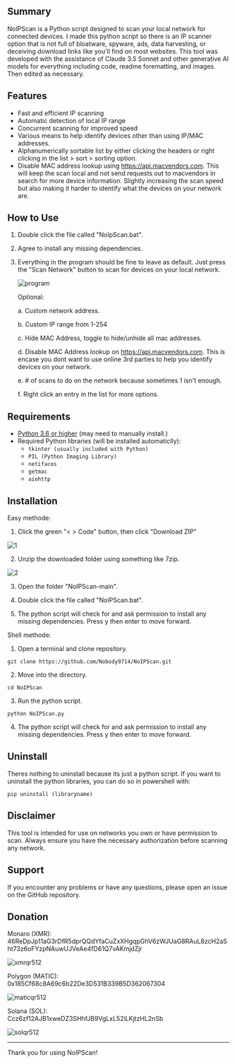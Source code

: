 ## Summary

NoIPScan is a Python script designed to scan your local network for connected devices. I made this python script so there is an IP scanner option that is not full of bloatware, spyware, ads, data harvesting, or deceiving download links like you'll find on most websites. This tool was developed with the assistance of Claude 3.5 Sonnet and other generative AI models for everything including code, readme forematting, and images. Then edited as necessary.

## Features

- Fast and efficient IP scanning
- Automatic detection of local IP range
- Concurrent scanning for improved speed
- Various means to help identify devices other than using IP/MAC addresses.
- Alphanumerically sortable list by either clicking the headers or right clicking in the list > sort > sorting option.
- Disable MAC address lookup using https://api.macvendors.com. This will keep the scan local and not send requests out to macvendors in search for more device information. Slightly increasing the scan speed but also making it harder to identify what the devices on your network are.
  
## How to Use

1. Double click the file called "NoIpScan.bat".
   
2. Agree to install any missing dependencies.
   
3. Everything in the program should be fine to leave as default. Just press the "Scan Network" button to scan for devices on your local network.

   ![program](https://github.com/user-attachments/assets/eaadccf0-22a5-4730-959a-a7b35c690312)

   Optional:
   
   a. Custom network address.
   
   b. Custom IP range from 1-254
   
   c. Hide MAC Address, toggle to hide/unhide all mac addresses.
   
   d. Disable MAC Address lookup on https://api.macvendors.com. This is encase you dont want to use online 3rd parties to help you identify devices on your network.

   e. # of scans to do on the network because sometimes 1 isn't enough.

   f. Right click an entry in the list for more options.

## Requirements

- [Python 3.6 or higher]([/wiki/contributing-guidelines](https://www.python.org/downloads/windows/)) (may need to manually install.)
- Required Python libraries (will be installed automaticlly):
  - `tkinter (usually included with Python)`
  - `PIL (Python Imaging Library)`
  - `netifaces`
  - `getmac`
  - `aiohttp`


## Installation

Easy methode:
1. Click the green "< > Code" button, then click "Download ZIP"

![1](https://github.com/user-attachments/assets/e255ebe3-834c-4c77-b408-f7a2ff33dc54)

2. Unzip the downloaded folder using something like 7zip.

![2](https://github.com/user-attachments/assets/116c5250-6237-49dc-94a6-ad07bc88346a)

3. Open the folder "NoIPScan-main".
   
4. Double click the file called "NoIPScan.bat".
   
5. The python script will check for and ask permission to install any missing dependencies. Press y then enter to move forward.

Shell methode:
1. Open a terminal and clone repository.
```
git clone https://github.com/Nobody9714/NoIPScan.git
```
2. Move into the directory.
```
cd NoIPScan
```
3. Run the python script.
```
python NoIPScan.py
```
4. The python script will check for and ask permission to install any missing dependencies. Press y then enter to move forward.


## Uninstall

Theres nothing to uninstall because its just a python script. If you want to uninstall the python libraries, you can do so in powershell with:

```
pip uninstall (libraryname)
```

## Disclaimer

This tool is intended for use on networks you own or have permission to scan. Always ensure you have the necessary authorization before scanning any network.

## Support

If you encounter any problems or have any questions, please open an issue on the GitHub repository.

## Donation

Monaro (XMR):  
46ReDpJp11aG3rDfR5dprQQdYfaCuZxXHgqpGhV6zWJUaG8RAuL8zcH2aSht73z6oFYzpNAuwUJVeAe4fD61Q7vAKmjdZjr

![xmrqr512](https://github.com/user-attachments/assets/43cba4d9-e3cd-4e57-9dde-7e8b976f7de9)


Polygon (MATIC):  
0x185Cf68c8A69c6b22De3D531B339B5D362067304

![maticqr512](https://github.com/user-attachments/assets/b1f27ef3-ddb8-42de-b2a6-bbe9309442e0)


Solana (SOL):  
Ccz6zf12AJB1xweDZ3SHhfJB9VgLxL52iLKjtzHL2nSb

![solqr512](https://github.com/user-attachments/assets/e54fe04d-326f-4660-96fc-c6ca23f84006)

---

Thank you for using NoIPScan!
